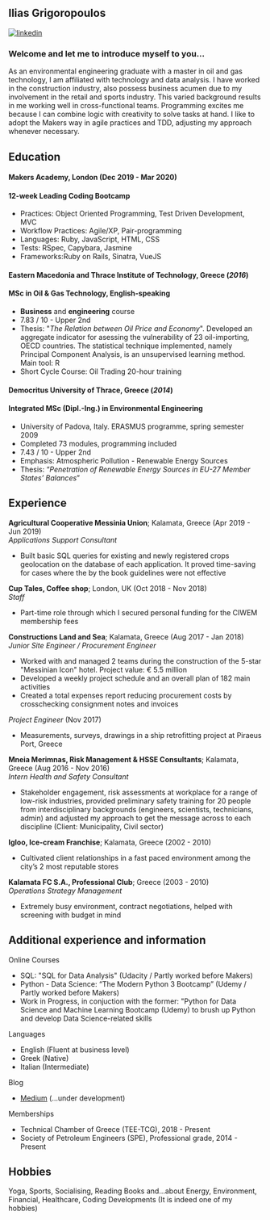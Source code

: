 ## Ilias Grigoropoulos

<p align="left">
  <a href="https://www.linkedin.com/in/iliasgrigoro" rel="nofollow noreferrer">
    <img src="https://i.stack.imgur.com/gVE0j.png" alt="linkedin"></a>
</p>

### Welcome and let me to introduce myself to you...

As an environmental engineering graduate with a master in oil and gas technology, I am affiliated with technology and data analysis. I have worked in the construction industry, also possess business acumen due to my involvement in the retail and sports industry. This varied background results in me working well in cross-functional teams. Programming excites me because I can combine logic with creativity to solve tasks at hand. I like to adopt the Makers way in agile practices and TDD, adjusting my approach whenever necessary.

## Education

#### Makers Academy, London (Dec 2019 - Mar 2020)

#### 12-week Leading Coding Bootcamp
- Practices: Object Oriented Programming, Test Driven Development, MVC
- Workflow Practices: Agile/XP, Pair-programming
- Languages: Ruby, JavaScript, HTML, CSS
- Tests: RSpec, Capybara, Jasmine
- Frameworks:Ruby on Rails, Sinatra, VueJS

#### Eastern Macedonia and Thrace Institute of Technology, Greece (*2016*)

#### MSc in Oil & Gas Technology, English-speaking
- **Business** and **engineering** course
- 7.83 / 10 - Upper 2nd
- Thesis: "*The Relation between Oil Price and Economy*". Developed an aggregate indicator for asessing the vulnerability of 23 oil-importing, OECD countries. The statistical technique implemented, namely Principal Component Analysis, is an unsupervised learning method. Main tool: R
- Short Cycle Course: Oil Trading 20-hour training

#### Democritus University of Thrace, Greece (*2014*)

#### Integrated MSc (Dipl.-Ing.) in Environmental Engineering
- University of Padova, Italy. ERASMUS programme, spring semester 2009
- Completed 73 modules, programming included
- 7.43 / 10 - Upper 2nd
- Emphasis: Atmospheric Pollution - Renewable Energy Sources
- Thesis: “*Penetration of Renewable Energy Sources in EU-27 Member States’ Balances*”

## Experience

**Agricultural Cooperative Messinia Union**; Kalamata, Greece (Apr 2019 - Jun 2019)    
*Applications Support Consultant*  
- Built basic SQL queries for existing and newly registered crops geolocation on the database of each application. It proved time-saving for cases where the by the book guidelines were not effective

**Cup Tales, Coffee shop**; London, UK (Oct 2018 - Nov 2018)    
*Staff*
- Part-time role through which I secured personal funding for the CIWEM membership fees

**Constructions Land and Sea**; Kalamata, Greece (Aug 2017 - Jan 2018)   
*Junior Site Engineer / Procurement Engineer*  
- Worked with and managed 2 teams during the construction of the 5-star "Messinian Icon" hotel. Project value: € 5.5 million
- Developed a weekly project schedule and an overall plan of 182 main activities
- Created a total expenses report reducing procurement costs by crosschecking consignment notes and invoices

*Project Engineer* (Nov 2017)
- Measurements, surveys, drawings in a ship retrofitting project at Piraeus Port, Greece

**Mneia Merimnas, Risk Management & HSSE Consultants**; Kalamata, Greece (Aug 2016 - Nov 2016)    
*Intern Health and Safety Consultant*
- Stakeholder engagement, risk assessments at workplace for a range of low-risk industries, provided preliminary safety training for 20 people from interdisciplinary backgrounds (engineers, scientists, technicians, admin) and adjusted my approach to get the message across to each discipline (Client: Municipality, Civil sector)

**Igloo, Ice-cream Franchise**; Kalamata, Greece (2002 - 2010)
- Cultivated client relationships in a fast paced environment among the city’s 2 most reputable stores

**Kalamata FC S.A., Professional Club**; Greece (2003 - 2010)    
*Operations Strategy Management*
- Extremely busy environment, contract negotiations, helped with screening with budget in mind

## Additional experience and information
Online Courses
- SQL: "SQL for Data Analysis" (Udacity / Partly worked before Makers)
- Python - Data Science: “The Modern Python 3 Bootcamp” (Udemy / Partly worked before Makers)
- Work in Progress, in conjuction with the former: "Python for Data Science and Machine Learning Bootcamp (Udemy) to brush up Python and develop Data Science-related skills

Languages
- English (Fluent at business level)
- Greek (Native)
- Italian (Intermediate)

Blog
- [Medium](https://medium.com/@ilias_grigorop2) (...under development)

Memberships
- Technical Chamber of Greece (TEE-TCG), 2018 - Present
- Society of Petroleum Engineers (SPE), Professional grade, 2014 - Present

## Hobbies

Yoga, Sports, Socialising, Reading Books and...about Energy, Environment, Financial, Healthcare, Coding Developments (It is indeed one of my hobbies)
